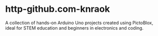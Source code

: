 # http-github.com-knraok
A collection of hands-on Arduino Uno projects created using PictoBlox, ideal for STEM education and beginners in electronics and coding.
